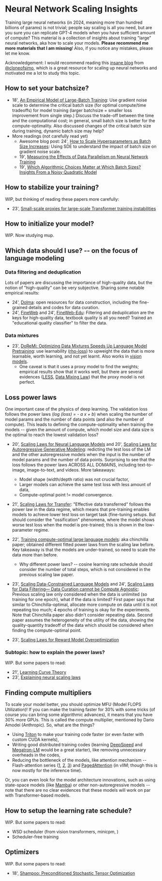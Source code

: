 # Neural Network Scaling Insights

Training large neural networks (in 2024, meaning more than hundred billions of params) is not trivial; people say scaling is all you need, but are you sure you can replicate GPT-4 models when you have sufficient amount of compute? This material is a collection of insights about training "large" neural networks, aka how to scale your models. **Please recommend me more materials that I am missing**! Also, if you notice any mistakes, please let me know.

Acknowledgement: I would recommend reading this [insane blog](https://cloneofsimo.notion.site/What-to-do-to-scale-up-09e469d7c3444d6a90305397c38a46f5) from [@cloneofsimo](https://x.com/cloneofsimo), which is a great resource for scaling up neural networks and motivated me a lot to study this topic.

## How to set your batchsize?

- 18', [An Empirical Model of Large-Batch Training](https://arxiv.org/pdf/1812.06162): Use gradient noise scale to determine the critical batch size (for optimal compute/time tradeoffs) for model training (larger batchsize = smaller loss improvement from single step.) Discuss the trade-off between the time and the computational cost; in general, small batch size is better for the compute-optimality. Also discussed changes of the critical batch size during training, dynamic batch size may help?
- More readings (not carefully read yet)
  - Awesome blog post: 24', [How to Scale Hyperparameters as Batch Size Increases](https://www.cs.princeton.edu/~smalladi/blog/2024/01/22/SDEs-ScalingRules/): Using SDE to understand the impact of batch size on gradient noise scale.
  - 19', [Measuring the Effects of Data Parallelism on Neural Network Training](https://www.jmlr.org/papers/v20/18-789.html)
  - 19', [Which Algorithmic Choices Matter at Which Batch Sizes? Insights From a Noisy Quadratic Model](https://proceedings.neurips.cc/paper/2019/hash/e0eacd983971634327ae1819ea8b6214-Abstract.html)

## How to stabilize your training?

WIP, but thinking of reading these papers more carefully:

- 23', [Small-scale proxies for large-scale Transformer training instabilities](https://arxiv.org/abs/2309.14322)

## How to initialize your model?

WIP. Now studying mup.

## Which data should I use? -- on the focus of language modeling

### Data filtering and deduplication

Lots of papers are discussing the importance of high-quality data, but the notion of "high-quality" can be very subjective. Sharing some notable empirical results:

- 24', [Dolma](https://arxiv.org/abs/2402.00159): open resources for data construction, including the fine-grained details and codes for data curation.
- 24', [FineWeb](https://huggingface.co/spaces/HuggingFaceFW/blogpost-fineweb-v1) and 24', [FineWeb-Edu](https://huggingface.co/blog/smollm): Filtering and deduplication are the keys for high-quality data, textbook quality is all you need? Trained an "educational quality classifier" to filter the data.

### Data mixtures

- 23', [DoReMi: Optimizing Data Mixtures Speeds Up Language Model Pretraining](https://arxiv.org/abs/2305.10429): use learnability ([rho-loss](https://proceedings.mlr.press/v162/mindermann22a.html)) to upweight the data that is more learnable, worth learning, and not yet learnt. Also works in [vision models](https://arxiv.org/abs/2312.05328).
  - One caveat is that it uses a proxy model to find the weights; empirical results show that it works well, but there are several evidences ([LESS](https://arxiv.org/abs/2402.04333), [Data Mixing Law](https://arxiv.org/abs/2403.16952)) that the proxy model is not perfect.


## Loss power laws

One important case of the physics of deep learning. The validation loss follows the power laws (*log (loss) = - a x + b*) when scaling the number of model params and the number of data points (and also the number of compute). This leads to defining the compute-optimality when training the models -- given the amount of compute, which model size and data size is the optimal to reach the lowest validation loss?

- 20', [Scaling Laws for Neural Language Models](https://arxiv.org/pdf/2001.08361) and 20', [Scaling Laws for Autoregressive Generative Modeling](https://arxiv.org/pdf/2010.14701): redicting the test loss of the LM and the other autoregressive models when the input is the number of model params and the number of data points. Surprising to see that the loss follows the power laws ACROSS ALL DOMAINS, including text-to-image, image-to-text, and videos. More takeaways:
  - Model shape (width/depth ratio) was not crucial factor,
  - Larger models can achieve the same test loss with less amount of data,
  - Compute-optimal point != model convergence.

- 21', [Scaling Laws for Transfer](https://arxiv.org/pdf/2102.01293): "Effective data transferred" follows the power law in the data regime, which means that pre-training enables models to achieve lower test loss on target task (fine-tuning setups. But should consider the "ossification" phenomena, where the model shows worse test loss when the model is pre-trained; this is shown in the low-parameter regime.

- 22', [Training compute-optimal large language models](https://arxiv.org/abs/2203.15556): aka chinchilla paper; obtained different fitted power laws from the scaling law before. Key takeaway is that the models are under-trained, so need to scale the data more than before.
  - Why different power laws? -- cosine learning rate schedule should consider the number of total steps, which is not considered in the previous scaling law paper.

- 23', [Scaling Data-Constrained Language Models](https://arxiv.org/pdf/2305.16264) and 24', [Scaling Laws for Data Filtering— Data Curation cannot be Compute Agnostic](https://arxiv.org/pdf/2404.07177#page=6.06): Previous scaling law only considered when the data is unlimited (so training for one epoch), what if the data is limited? First paper says that similar to Chinchilla-optimal, allocate more compute on data until it is not repeating too much; 4 epochs of training is okay for the experiments. Note that Chinchilla paper also didn't consider repeating data. Second paper assumes the heterogeneity of the utility of the data, showing the quality-quantity tradeoff of the data which should be considered when finding the compute-optimal point.

- 23', [Scaling Laws for Reward Model Overoptimization](https://proceedings.mlr.press/v202/gao23h/gao23h.pdf)

### Subtopic: how to explain the power laws?

WIP. But some papers to read:

- 21', [Learning Curve Theory](https://arxiv.org/pdf/2102.04074)
- 23', [Explaining neural scaling laws](https://www.pnas.org/doi/epdf/10.1073/pnas.2311878121)

## Finding compute multipliers

To scale your model better, you should optimize MFU (Model FLOPS Utilization)! If you can make the training faster for 30% with some tricks (of course you can bring some algorithmic advances), it means that you have 30% more GPUs. This is called the compute multiplier, mentioned by Dario Amodei (Anthropic). So, what are the things?

- Using [Triton](https://openai.com/index/triton/) to make your training code faster (or even faster with custom CUDA kernels),
- Writing good distributed training codes (learning [DeepSpeed](https://github.com/microsoft/DeepSpeed/tree/master) and [Megatron-LM](https://github.com/NVIDIA/Megatron-LM) would be a great starter), like removing unnecessary overheads in the codes,
- Reducing the bottleneck of the models, like attention mechanism -- Flash-attention series ([1](https://arxiv.org/abs/2205.14135), [2](https://arxiv.org/abs/2307.08691), [3](https://arxiv.org/abs/2407.08608)) and [PagedAttention](https://arxiv.org/abs/2309.06180) (in vllM; though this is now mostly for the inference time).

Or, you can even look for the model architecture innovations, such as using state-space models (like [Mamba](https://arxiv.org/pdf/2312.00752)) or other non-autoregressive models -- note that there are no clear evidences that these models will work on par with Transformer-based models.

## How to setup the learning rate schedule?

WIP. But some papers to read:

- WSD scheduler (from vision transformers, minicpm, )
- Scheduler-free training

## Optimizers

WIP. But some papers to read:

- 18', [Shampoo: Preconditioned Stochastic Tensor Optimization](https://arxiv.org/pdf/1802.09568)
